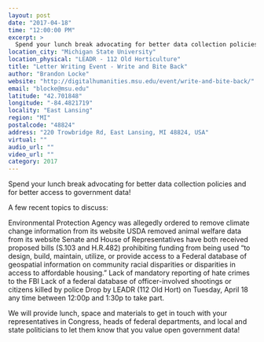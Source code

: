 ```yaml
---
layout: post
date: "2017-04-18"
time: "12:00:00 PM"
excerpt: >
  Spend your lunch break advocating for better data collection policies and for better access to government data...
location_city: "Michigan State University"
location_physical: "LEADR - 112 Old Horticulture"
title: "Letter Writing Event - Write and Bite Back"
author: "Brandon Locke"
website: "http://digitalhumanities.msu.edu/event/write-and-bite-back/"
email: "blocke@msu.edu"
latitude: "42.701848"
longitude: "-84.4821719"
locality: "East Lansing"
region: "MI"
postalcode: "48824"
address: "220 Trowbridge Rd, East Lansing, MI 48824, USA"
virtual: ""
audio_url: ""
video_url: ""
category: 2017
---
```


Spend your lunch break advocating for better data collection policies and for better access to government data!

A few recent topics to discuss:

Environmental Protection Agency was allegedly ordered to remove climate change information from its website
USDA removed animal welfare data from its website
Senate and House of Representatives have both received proposed bills (S.103 and H.R.482) prohibiting funding from being used “to design, build, maintain, utilize, or provide access to a Federal database of geospatial information on community racial disparities or disparities in access to affordable housing.”
Lack of mandatory reporting of hate crimes to the FBI
Lack of a federal database of officer-involved shootings or citizens killed by police
Drop by LEADR (112 Old Hort) on Tuesday, April 18 any time between 12:00p and 1:30p to take part.

We will provide lunch, space and materials to get in touch with your representatives in Congress, heads of federal departments, and local and state politicians to let them know that you value open government data!
